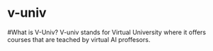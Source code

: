 # v-univ

#What is V-Univ?
V-univ stands for Virtual University where it offers courses that are teached by virtual AI proffesors.

